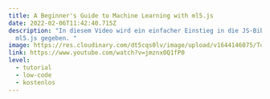 ```yaml
---
title: A Beginner's Guide to Machine Learning with ml5.js
date: 2022-02-06T11:42:40.715Z
description: "In diesem Video wird ein einfacher Einstieg in die JS-Bibliothek
  ml5.js gegeben. "
image: https://res.cloudinary.com/dt5cqs0lv/image/upload/v1644146075/Tools/Tutorial/maxresdefault-3_hxfwzu.jpg
link: https://www.youtube.com/watch?v=jmznx0Q1fP0
level:
  - tutorial
  - low-code
  - kostenlos
---
```


